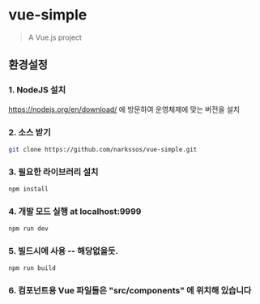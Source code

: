 # vue-simple

> A Vue.js project

## 환경설정

### 1. NodeJS 설치
https://nodejs.org/en/download/ 에 방문하여 운영체제에 맞는 버전을 설치


### 2. 소스 받기
``` bash
git clone https://github.com/narkssos/vue-simple.git
```

### 3. 필요한 라이브러리 설치
``` bash
npm install
```

### 4. 개발 모드 실행  at localhost:9999

``` bash
npm run dev
```

### 5. 빌드시에 사용 -- 해당없을듯.
``` bash
npm run build
```

### 6. 컴포넌트용 Vue 파일들은 "src/components" 에 위치해 있습니다

